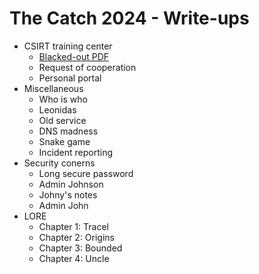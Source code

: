 The Catch 2024 - Write-ups
==========================

- CSIRT training center
  - [Blacked-out PDF](blackedout_pdf/writeup.md)
  - Request of cooperation
  - Personal portal
- Miscellaneous
  - Who is who
  - Leonidas
  - Old service
  - DNS madness
  - Snake game
  - Incident reporting
- Security conerns
  - Long secure password
  - Admin Johnson
  - Johny's notes
  - Admin John
- LORE
  - Chapter 1: Tracel
  - Chapter 2: Origins
  - Chapter 3: Bounded
  - Chapter 4: Uncle